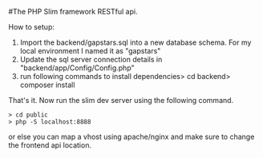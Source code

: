 #The PHP Slim framework RESTful api.

How to setup:
1. Import the backend/gapstars.sql into a new database schema. For my local environment I named it as "gapstars"
2. Update the sql server connection details in "backend/app/Config/Config.php"
3. run following commands to install dependencies> cd backend> composer install

That's it. Now run the slim dev server using the following command.

```
> cd public
> php -S localhost:8888
```

or else you can map a vhost using apache/nginx and make sure to change the frontend api location.